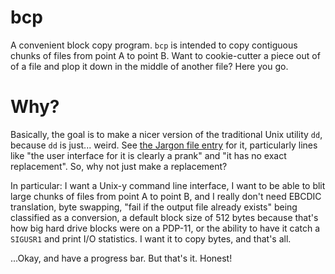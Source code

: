 # bcp

A convenient block copy program.  `bcp` is intended to copy contiguous
chunks of files from point A to point B.  Want to cookie-cutter a
piece out of of a file and plop it down in the middle of another file?
Here you go.

# Why?

Basically, the goal is to make a nicer version of the traditional Unix
utility `dd`, because `dd` is just... weird.  See [the Jargon file
entry](http://www.catb.org/jargon/html/D/dd.html) for it, particularly
lines like "the user interface for it is clearly a prank" and "it has
no exact replacement".  So, why not just make a replacement?

In particular: I want a Unix-y command line interface, I want to be
able to blit large chunks of files from point A to point B, and I
really don't need EBCDIC translation, byte swapping, "fail if the
output file already exists" being classified as a conversion, a
default block size of 512 bytes because that's how big hard drive
blocks were on a PDP-11, or the ability to have it catch a `SIGUSR1`
and print I/O statistics.  I want it to copy bytes, and that's all.

...Okay, and have a progress bar.  But that's it.  Honest!
